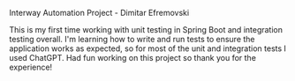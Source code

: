 Interway Automation Project - Dimitar Efremovski

This is my first time working with unit testing in Spring Boot and integration testing overall.
I'm learning how to write and run tests to ensure the application works as expected, so for most of the unit and integration tests I used ChatGPT.
Had fun working on this project so thank you for the experience!
